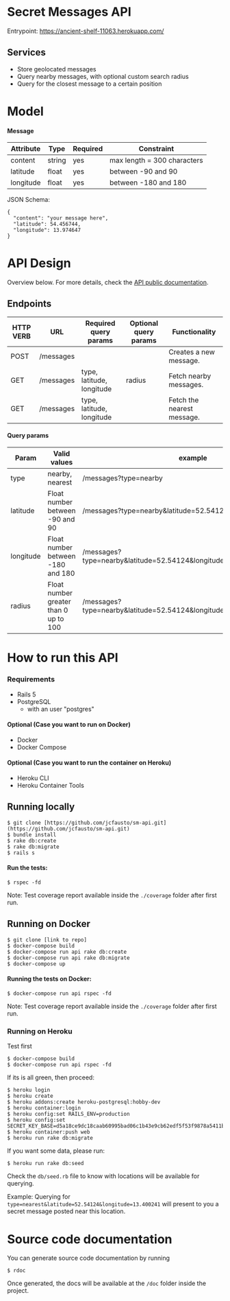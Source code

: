 # Secret Messages API

Entrypoint: https://ancient-shelf-11063.herokuapp.com/

## Services
- Store geolocated messages
- Query nearby messages, with optional custom search radius
- Query for the closest message to a certain position

# Model

#### Message

| Attribute  | Type 				 | Required | Constraint		 |
| -----------| --------------|----------|----------------|
| content | string | yes |max length = 300 characters
| latitude | float | yes |between -90 and 90 |
| longitude | float | yes | between -180 and 180 |

JSON Schema:
```
{
  "content": "your message here",
  "latitude": 54.456744,
  "longitude": 13.974647
}
```

# API Design
Overview below. For more details, check the
[API public documentation](https://documenter.getpostman.com/view/1104741/secret-messages-api/RVfyAp9d).

## Endpoints

| HTTP VERB  | URL 					 | Required query params		 | Optional query params | Functionality
| -----------| --------------|-------------------------- | --------------------- |------------ |
| POST 			 | /messages  	 | 				                   |                       |Creates a new message.   			  |
| GET  			 | /messages     | type, latitude, longitude | radius                |Fetch nearby messages.           |
| GET  			 | /messages     | type, latitude, longitude |                       |Fetch the nearest message.       |

#### Query params

| Param      | Valid values 				 | example		 
| -----------| ----------------------|------------------------------|
| type       | nearby, nearest       | /messages?type=nearby        |
| latitude   | Float number between -90 and 90 | /messages?type=nearby&latitude=52.54124 |
| longitude  | Float number between -180 and 180 | /messages?type=nearby&latitude=52.54124&longitude=13.400241 |
| radius       | Float number greater than 0 up to 100 |  /messages?type=nearby&latitude=52.54124&longitude=13.400241&radius=20        |

# How to run this API

### Requirements

- Rails 5
- PostgreSQL
  - with an user "postgres"

#### Optional (Case you want to run on Docker)
- Docker
- Docker Compose

#### Optional (Case you want to run the container on Heroku)
- Heroku CLI
- Heroku Container Tools

## Running locally

```
$ git clone [https://github.com/jcfausto/sm-api.git](https://github.com/jcfausto/sm-api.git)
$ bundle install
$ rake db:create
$ rake db:migrate
$ rails s
```
#### Run the tests:
```
$ rspec -fd
```
Note: Test coverage report available inside the ```./coverage``` folder after first run.

## Running on Docker
```
$ git clone [link to repo]
$ docker-compose build
$ docker-compose run api rake db:create
$ docker-compose run api rake db:migrate
$ docker-compose up
```
#### Running the tests on Docker:
```
$ docker-compose run api rspec -fd
```
Note: Test coverage report available inside the ```./coverage``` folder after first run.

### Running on Heroku

Test first

```
$ docker-compose build
$ docker-compose run api rspec -fd
```
If its is all green, then proceed:

```
$ heroku login
$ heroku create
$ heroku addons:create heroku-postgresql:hobby-dev
$ heroku container:login
$ heroku config:set RAILS_ENV=production
$ heroku config:set SECRET_KEY_BASE=d5a18ce9dc18caab60995bad06c1b43e9cb62edf5f53f9878a5411b6f1176ee72c514a6e61378f09482a4643a218e08e0cfe9eff0ba76e50e5ac30632ba02e1e
$ heroku container:push web
$ heroku run rake db:migrate
```
If you want some data, please run:
```
$ heroku run rake db:seed
```
Check the ```db/seed.rb``` file to know with locations will be available for querying.

Example: Querying for ```type=nearest&latitude=52.54124&longitude=13.400241``` will present to you a secret message posted near this location.

# Source code documentation
You can generate source code documentation by running
```
$ rdoc
```
Once generated, the docs will be available at the ```/doc``` folder inside the project.
